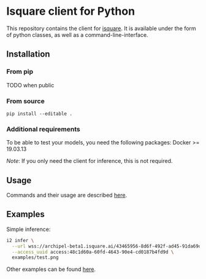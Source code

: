 # Isquare client for Python

This repository contains the client for [isquare](isquare.ai). It is available under the form of python classes, as well as a command-line-interface.

## Installation

### From pip

TODO when public

### From source

```
pip install --editable .
```

### Additional requirements

To be able to test your models, you need the following packages:
Docker >= 19.03.13

_Note_: If you only need the client for inference, this is not required.

## Usage

Commands and their usage are described [here](docs/commands.md).

## Examples

Simple inference:

```bash
i2 infer \
  --url wss://archipel-beta1.isquare.ai/43465956-8d6f-492f-ad45-91da69da44d0 \
  --access_uuid access:48c1d60a-60fd-4643-90e4-cd0187b4fd9d \
  examples/test.png
```
Other examples can be found [here](docs/getting_started.md).
